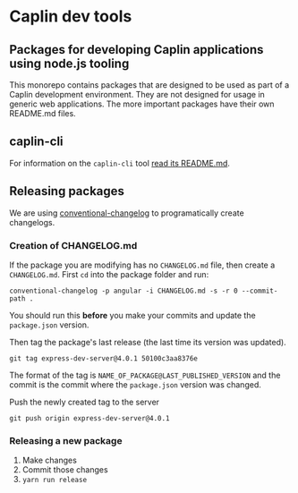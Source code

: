 # Caplin dev tools

## Packages for developing Caplin applications using node.js tooling

This monorepo contains packages that are designed to be used as part of
a Caplin development environment. They are not designed for usage in generic web
applications. The more important packages have their own README.md files.

## caplin-cli

For information on the `caplin-cli` tool
[read its README.md](https://github.com/caplin/caplin-dev-tools/blob/master/cli/README.md).

## Releasing packages

We are using [conventional-changelog](https://github.com/conventional-changelog/conventional-changelog) to
programatically create changelogs.

### Creation of CHANGELOG.md

If the package you are modifying has no `CHANGELOG.md` file, then create a
`CHANGELOG.md`. First `cd` into the package folder and run:

`conventional-changelog -p angular -i CHANGELOG.md -s -r 0 --commit-path .`

You should run this **before** you make your commits and update the
`package.json` version.

Then tag the package's last release (the last time its version was updated).

`git tag express-dev-server@4.0.1 50100c3aa8376e`

The format of the tag is `NAME_OF_PACKAGE@LAST_PUBLISHED_VERSION` and the commit
is the commit where the `package.json` version was changed.

Push the newly created tag to the server

`git push origin express-dev-server@4.0.1`

### Releasing a new package

1.  Make changes
2.  Commit those changes
3.  `yarn run release`
